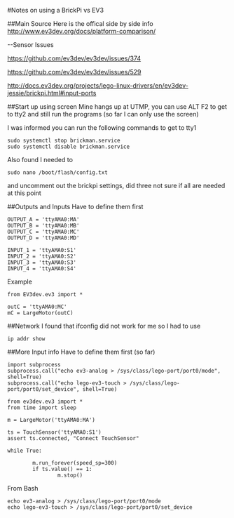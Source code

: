 #Notes on using a BrickPi vs EV3

##Main Source
Here is the offical side by side info http://www.ev3dev.org/docs/platform-comparison/

--Sensor Issues

https://github.com/ev3dev/ev3dev/issues/374

https://github.com/ev3dev/ev3dev/issues/529

http://docs.ev3dev.org/projects/lego-linux-drivers/en/ev3dev-jessie/brickpi.html#input-ports


##Start up using screen
Mine hangs up at UTMP, you can use ALT F2 to get to tty2 and still run the programs (so far I can only use the screen)

I was informed you can run the following commands to get to tty1

```
sudo systemctl stop brickman.service
sudo systemctl disable brickman.service
```

Also found I needed to 

```
sudo nano /boot/flash/config.txt
```

and uncomment out the brickpi settings, did three not sure if all are needed at this point

##Outputs and Inputs
Have to define them first
```
OUTPUT_A = 'ttyAMA0:MA'
OUTPUT_B = 'ttyAMA0:MB'
OUTPUT_C = 'ttyAMA0:MC'
OUTPUT_D = 'ttyAMA0:MD'

INPUT_1 = 'ttyAMA0:S1'
INPUT_2 = 'ttyAMA0:S2'
INPUT_3 = 'ttyAMA0:S3'
INPUT_4 = 'ttyAMA0:S4'
```

Example
```
from EV3dev.ev3 import *

outC = 'ttyAMA0:MC'
mC = LargeMotor(outC)
```

##Network
I found that ifconfig did not work for me so I had to use
```
ip addr show
```


##More Input info
Have to define them first (so far)
```
import subprocess
subprocess.call("echo ev3-analog > /sys/class/lego-port/port0/mode", shell=True)
subprocess.call("echo lego-ev3-touch > /sys/class/lego-port/port0/set_device", shell=True)

from ev3dev.ev3 import *
from time import sleep

m = LargeMotor('ttyAMA0:MA')

ts = TouchSensor('ttyAMA0:S1')
assert ts.connected, "Connect TouchSensor"

while True:

        m.run_forever(speed_sp=300)
        if ts.value() == 1:
                m.stop()
```
From Bash
```
echo ev3-analog > /sys/class/lego-port/port0/mode
echo lego-ev3-touch > /sys/class/lego-port/port0/set_device
```
